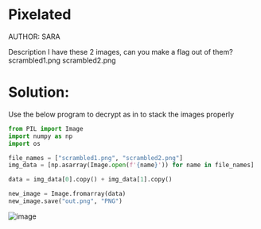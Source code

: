 # Pixelated
AUTHOR: SARA

Description
I have these 2 images, can you make a flag out of them? scrambled1.png scrambled2.png
# Solution:
Use the below program to decrypt as in to stack the images properly
```python
from PIL import Image
import numpy as np
import os

file_names = ["scrambled1.png", "scrambled2.png"]
img_data = [np.asarray(Image.open(f'{name}')) for name in file_names]

data = img_data[0].copy() + img_data[1].copy()

new_image = Image.fromarray(data)
new_image.save("out.png", "PNG")
```
![image](https://github.com/LAVANYA-PIDIKITI/picoCTF-Writeup/assets/98797256/622ec70b-a40a-4af4-8c94-25d50a14b13b)

